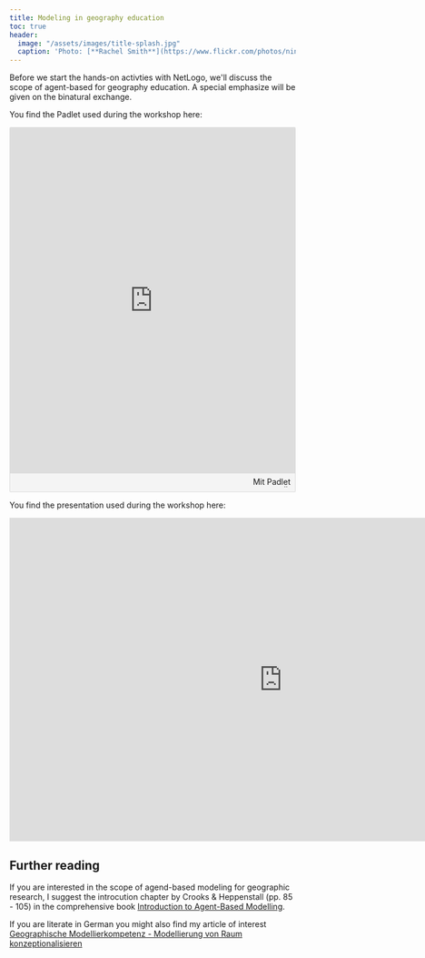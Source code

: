 ```yaml
---
title: Modeling in geography education
toc: true
header:
  image: "/assets/images/title-splash.jpg"
  caption: 'Photo: [**Rachel Smith**](https://www.flickr.com/photos/ninmah/)'
---
```

Before we start the hands-on activties with NetLogo, we'll discuss the scope of agent-based for geography education. A special emphasize will be given on the binatural exchange.  
<!--more-->

You find the Padlet used during the workshop here: 

<div class="padlet-embed" style="border:1px solid rgba(0,0,0,0.1);border-radius:2px;box-sizing:border-box;overflow:hidden;position:relative;width:100%;background:#F4F4F4"><p style="padding:0;margin:0"><iframe src="https://padlet.com/embed/yirlz0qk0muao6eg" frameborder="0" allow="camera;microphone;geolocation" style="width:100%;height:608px;display:block;padding:0;margin:0"></iframe></p><div style="padding:8px;text-align:right;margin:0;"><a href="https://padlet.com?ref=embed" style="padding:0;margin:0;border:none;display:block;line-height:1;height:16px" target="_blank"><img src="https://padlet.net/embeds/made_with_padlet.png" width="86" height="16" style="padding:0;margin:0;background:none;border:none;display:inline;box-shadow:none" alt="Mit Padlet erstellt"></a></div></div>

You find the presentation used during the workshop here: 

<iframe src="https://docs.google.com/presentation/d/e/2PACX-1vS5ay0A_kQgblyaoTGxeC_7zxytuStPznoUIo4TgYovmftbiTyZZ03vZzBLIGRSv2Pf-zjWx3ZIsveA/embed?start=false&loop=false&delayms=5000" frameborder="0" width="960" height="569" allowfullscreen="true" mozallowfullscreen="true" webkitallowfullscreen="true"></iframe>

## Further reading

If you are interested in the scope of agend-based modeling for geographic research, I suggest the introcution chapter by Crooks & Heppenstall (pp. 85 - 105) in the comprehensive book [Introduction to Agent-Based Modelling](https://link.springer.com/chapter/10.1007/978-90-481-8927-4_5).

If you are literate in German you might also find my article of interest [Geographische Modellierkompetenz - Modellierung von Raum konzeptionalisieren](https://doi.org/10.1553/gw-unterricht156s19)
